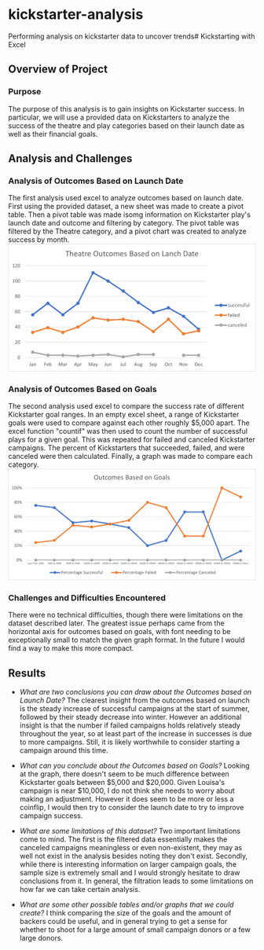 
# kickstarter-analysis
Performing analysis on kickstarter data to uncover trends# Kickstarting with Excel

## Overview of Project
### Purpose
The purpose of this analysis is to gain insights on Kickstarter success.  In particular, we will use a provided data on Kickstarters to analyze the success of the theatre and play categories based on their launch date as well as their financial goals. 

## Analysis and Challenges

### Analysis of Outcomes Based on Launch Date
The first analysis used excel to analyze outcomes based on launch date.   First using the provided dataset, a new sheet was made to create a pivot table.  Then a pivot table was made isomg information on Kickstarter play's launch date and outcome and filtering by category.  The pivot table was filtered by the Theatre category, and a pivot chart was created to analyze success by month.
![enter image description here](https://raw.githubusercontent.com/Andres-T-Hernandez/kickstarter-analysis/main/Resources/Theater_Outcomes_vs_Launch.png)

### Analysis of Outcomes Based on Goals
The second analysis used excel to compare the success rate of different Kickstarter goal ranges.  In an empty excel sheet, a range of Kickstarter goals were used to compare against each other roughly $5,000 apart.  The excel function "countif" was then used to count the number of successful plays for a given goal.  This was repeated for failed and canceled Kickstarter campaigns.  The percent of Kickstarters that succeeded, failed, and were canceled were then calculated.  Finally, a graph was made to compare each category.
![enter image description here](https://raw.githubusercontent.com/Andres-T-Hernandez/kickstarter-analysis/main/Resources/Outcomes_vs_Goals.png)

### Challenges and Difficulties Encountered
There were no technical difficulties, though there were limitations on the dataset described later.  The greatest issue perhaps came from the horizontal axis for outcomes based on goals, with font needing to be exceptionally small to match the given graph format.  In the future I would find a way to make this more compact.

## Results

- *What are two conclusions you can draw about the Outcomes based on Launch Date?*
The clearest insight from the outcomes based on launch is the steady increase of successful campaigns at the start of summer, followed by their steady decrease into winter.  However an additional insight is that the number if failed campaigns holds relatively steady throughout the year, so at least part of the increase in successes is due to more campaigns.  Still, it is likely worthwhile to consider starting a campaign around this time.

- *What can you conclude about the Outcomes based on Goals?*
Looking at the graph, there doesn't seem to be much difference between Kickstarter goals between $5,000 and $20,000.  Given Louisa's campaign is near $10,000, I do not think she needs to worry about making an adjustment.  However it does seem to be more or less a coinflip, I would then try to consider the launch date to try to improve campaign success.

- *What are some limitations of this dataset?*
Two important limitations come to mind.  The first is the filtered data essentially makes the canceled campaigns meaningless or even non-existent, they may as well not exist in the analysis besides noting they don't exist.  Secondly, while there is interesting information on larger campaign goals, the sample size is extremely small and I would strongly hesitate to draw conclusions from it.  In general, the filtration leads to some limitations on how far we can take certain analysis.

- *What are some other possible tables and/or graphs that we could create?*
I think comparing the size of the goals and the amount of backers could be useful, and in general trying to get a sense for whether to shoot for a large amount of small campaign donors or a few large donors.
